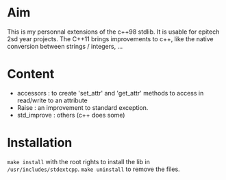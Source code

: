 # Aim
This is my personnal extensions of the c++98 stdlib.
It is usable for epitech 2sd year projects.
The C++11 brings improvements to c++, like the native conversion between strings / integers, ...

# Content
- accessors : to create 'set_attr' and 'get_attr' methods to access in read/write to an attribute
- Raise : an improvement to standard exception.
- std_improve : others (c++ does some)

# Installation
``make install`` with the root rights to install the lib in `/usr/includes/stdextcpp`. ``make uninstall`` to remove the files.
